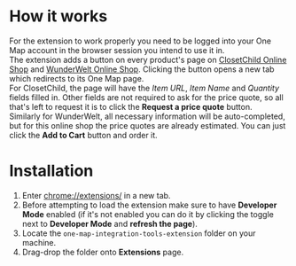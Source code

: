 # How it works 
For the extension to work properly you need to be logged into your One Map account in the browser session you intend to use it in.\
The extension adds a button on every product's page on [ClosetChild Online Shop](https://www.closetchildonlineshop.com/) and [WunderWelt Online Shop](https://www.wunderwelt.jp/). Clicking the button opens a new tab which redirects to its One Map page. \
For ClosetChild, the page will have the *Item URL*, *Item Name* and *Quantity* fields filled in. Other fields are not required to ask for the price quote, so all that's left to request it is to click the **Request a price quote** button.\
Similarly for WunderWelt, all necessary information will be auto-completed, but for this online shop the price quotes are already estimated. You can just click the **Add to Cart** button and order it.

# Installation
1. Enter [chrome://extensions/](chrome://extensions/) in a new tab.
2. Before attempting to load the extension make sure to have **Developer Mode** enabled (if it's not enabled you can do it by clicking the toggle next to **Developer Mode** and **refresh the page**).
3. Locate the `one-map-integration-tools-extension` folder on your machine.
4. Drag-drop the folder onto **Extensions** page.
